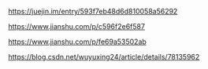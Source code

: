 https://juejin.im/entry/593f7eb48d6d810058a56292

https://www.jianshu.com/p/c596f2e6f587

https://www.jianshu.com/p/fe69a53502ab

https://blog.csdn.net/wuyuxing24/article/details/78135962